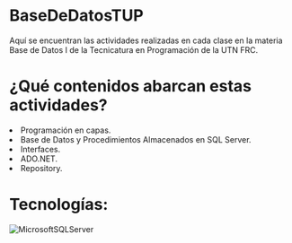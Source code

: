# BaseDeDatosTUP
<p>Aquí se encuentran las actividades realizadas en cada clase en la materia Base de Datos I de la Tecnicatura en Programación de la UTN FRC.</p>

# ¿Qué contenidos abarcan estas actividades?
<li>Programación en capas.</li>
<li>Base de Datos y Procedimientos Almacenados en SQL Server.</li>
<li>Interfaces.</li>
<li>ADO.NET.</li>
<li>Repository.</li>

# Tecnologías:
![MicrosoftSQLServer](https://img.shields.io/badge/Microsoft%20SQL%20Server-CC2927?style=for-the-badge&logo=microsoft%20sql%20server&logoColor=white)

